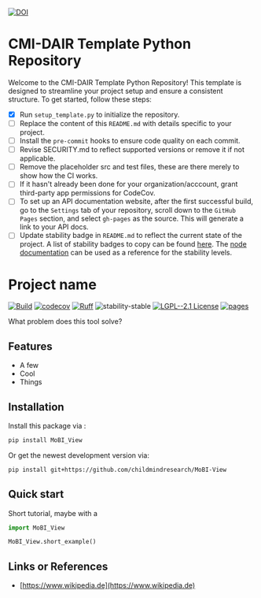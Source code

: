 [![DOI](https://zenodo.org/badge/657341621.svg)](https://zenodo.org/doi/10.5281/zenodo.10383685)

# CMI-DAIR Template Python Repository

Welcome to the CMI-DAIR Template Python Repository! This template is designed to streamline your project setup and ensure a consistent structure. To get started, follow these steps:


- [x] Run `setup_template.py` to initialize the repository.
- [ ] Replace the content of this `README.md` with details specific to your project.
- [ ] Install the `pre-commit` hooks to ensure code quality on each commit.
- [ ] Revise SECURITY.md to reflect supported versions or remove it if not applicable.
- [ ] Remove the placeholder src and test files, these are there merely to show how the CI works.
- [ ] If it hasn't already been done for your organization/acccount, grant third-party app permissions for CodeCov.
- [ ] To set up an API documentation website, after the first successful build, go to the `Settings` tab of your repository, scroll down to the `GitHub Pages` section, and select `gh-pages` as the source. This will generate a link to your API docs.
- [ ] Update stability badge in `README.md` to reflect the current state of the project. A list of stability badges to copy can be found [here](https://github.com/orangemug/stability-badges). The [node documentation](https://nodejs.org/docs/latest-v20.x/api/documentation.html#documentation_stability_index) can be used as a reference for the stability levels.

# Project name

[![Build](https://github.com/childmindresearch/MoBI-View/actions/workflows/test.yaml/badge.svg?branch=main)](https://github.com/childmindresearch/MoBI-View/actions/workflows/test.yaml?query=branch%3Amain)
[![codecov](https://codecov.io/gh/childmindresearch/MoBI_View/branch/main/graph/badge.svg?token=22HWWFWPW5)](https://codecov.io/gh/childmindresearch/MoBI-View)
[![Ruff](https://img.shields.io/endpoint?url=https://raw.githubusercontent.com/astral-sh/ruff/main/assets/badge/v2.json)](https://github.com/astral-sh/ruff)
![stability-stable](https://img.shields.io/badge/stability-stable-green.svg)
[![LGPL--2.1 License](https://img.shields.io/badge/license-LGPL--2.1-blue.svg)](https://github.com/childmindresearch/MoBI-View/blob/main/LICENSE)
[![pages](https://img.shields.io/badge/api-docs-blue)](https://childmindresearch.github.io/MoBI_View)

What problem does this tool solve?

## Features

- A few
- Cool
- Things

## Installation

Install this package via :

```sh
pip install MoBI_View
```

Or get the newest development version via:

```sh
pip install git+https://github.com/childmindresearch/MoBI-View
```

## Quick start

Short tutorial, maybe with a

```Python
import MoBI_View

MoBI_View.short_example()
```

## Links or References

- [https://www.wikipedia.de](https://www.wikipedia.de)
